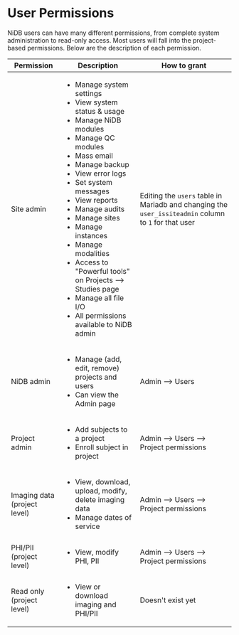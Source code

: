 # User Permissions

NiDB users can have many different permissions, from complete system administration to read-only access. Most users will fall into the project-based permissions. Below are the description of each permission.

| Permission                   | Description                                                                                                                                                                                                                                                                                                                                                                                                                                                                                        | How to grant                                                                                         |
| ---------------------------- | -------------------------------------------------------------------------------------------------------------------------------------------------------------------------------------------------------------------------------------------------------------------------------------------------------------------------------------------------------------------------------------------------------------------------------------------------------------------------------------------------- | ---------------------------------------------------------------------------------------------------- |
| Site admin                   | <ul><li>Manage system settings</li><li>View system status &#x26; usage</li><li>Manage NiDB modules</li><li>Manage QC modules</li><li>Mass email</li><li>Manage backup</li><li>View error logs</li><li>Set system messages</li><li>View reports</li><li>Manage audits</li><li>Manage sites</li><li>Manage instances</li><li>Manage modalities</li><li>Access to "Powerful tools" on Projects --> Studies page</li><li>Manage all file I/O</li><li>All permissions available to NiDB admin</li></ul> | Editing the `users` table in Mariadb and changing the `user_issiteadmin` column to `1` for that user |
| NiDB admin                   | <ul><li>Manage (add, edit, remove) projects and users</li><li>Can view the Admin page</li></ul>                                                                                                                                                                                                                                                                                                                                                                                                    | Admin --> Users                                                                                      |
| Project admin                | <ul><li>Add subjects to a project</li><li>Enroll subject in project</li></ul>                                                                                                                                                                                                                                                                                                                                                                                                                      | Admin --> Users --> Project permissions                                                              |
| Imaging data (project level) | <ul><li>View, download, upload, modify, delete imaging data</li><li>Manage dates of service</li></ul>                                                                                                                                                                                                                                                                                                                                                                                              | Admin --> Users --> Project permissions                                                              |
| PHI/PII (project level)      | <ul><li>View, modify PHI, PII</li></ul>                                                                                                                                                                                                                                                                                                                                                                                                                                                            | Admin --> Users --> Project permissions                                                              |
| Read only (project level)    | <ul><li>View or download imaging and PHI/PII</li></ul>                                                                                                                                                                                                                                                                                                                                                                                                                                             | Doesn't exist yet                                                                                    |

